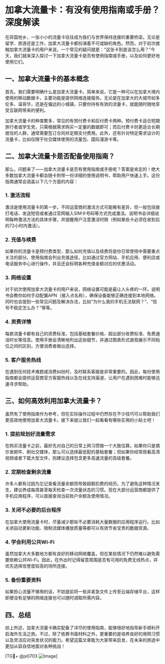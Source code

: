 # 加拿大流量卡：有没有使用指南或手册？深度解读

在异国他乡，一张小小的流量卡往往成为我们与世界保持连接的重要桥梁。无论是留学、旅游还是工作，加拿大流量卡都扮演着不可或缺的角色。然而，对于初次接触加拿大流量卡的用户来说，一个常见的疑问就是：“这张卡到底该怎么用？”今天，我们就来深入探讨一下加拿大流量卡是否有使用指南或手册，以及如何更好地使用它们。

## 一、加拿大流量卡的基本概念

首先，我们需要明确什么是加拿大流量卡。简单来说，它是一种可以在加拿大境内使用的移动数据卡，主要功能是提供网络连接服务。无论是在加拿大的大城市如多伦多、温哥华，还是在偏远的小城镇，只要你持有有效的流量卡，就能随时随地享受互联网带来的便利。

加拿大流量卡的种类繁多，常见的有预付费卡和后付费卡两种。预付费卡适合短期旅行者或学生党，只需根据需求购买一定量的数据即可；而后付费卡则更适合长期居住的人群，通常需要签订合同并定期支付费用。此外，还有针对特定需求设计的流量卡，比如仅限于社交媒体使用的流量包、国际漫游卡等。

## 二、加拿大流量卡是否配备使用指南？

那么，问题来了——加拿大流量卡是否有使用指南或手册呢？答案是肯定的！绝大多数加拿大流量卡都会随卡附带一份详细的使用说明书，帮助用户快速上手。这份指南通常会涵盖以下几个方面的内容：

### 1. **激活流程**
   激活是使用流量卡的第一步。不同运营商的激活方式可能略有差异，但一般包括拨打电话、发送短信或者通过官网输入SIM卡号码等方式完成激活。说明书会详细说明每种激活方法的具体步骤，并提醒用户注意激活时限（例如某些卡必须在收到后的72小时内激活）。

### 2. **充值与续费**
   如果你的流量卡是预付费类型，那么如何充值以及续费将是你日常使用中需要重点关注的部分。使用指南会列出充值途径，比如通过官方网站、手机应用、便利店或电话服务中心进行操作，并且还会标明各种充值金额对应的优惠活动。

### 3. **网络设置**
   对于初次使用加拿大流量卡的用户来说，网络设置可能是最让人头疼的一环。说明书会教你如何手动配置APN（接入点名称），确保设备能够正确连接到本地网络。同时也会提到一些常见问题及解决办法，比如“为什么我的手机无法联网？”、“信号不稳定怎么办？”等等。

### 4. **资费详情**
   每款流量卡都有自己的资费标准，包括基础套餐价格、超出部分收费标准、免费通话时长等信息。使用手册会清晰地列出这些细节，并通过图表形式直观展示不同档位之间的区别，方便消费者做出选择。

### 5. **客户服务热线**
   在遇到任何技术难题或消费纠纷时，及时联系客服是非常重要的。因此，每份使用指南都会提供运营商官方客服热线以及在线支持渠道，让用户在遇到困难时能够迅速寻求帮助。

## 三、如何高效利用加拿大流量卡？

虽然有了使用指南作为参考，但在实际操作过程中仍然存在不少技巧可以帮助我们更高效地使用加拿大流量卡。接下来就让我们一起看看有哪些实用的小贴士吧！

### 1. 提前规划好流量需求
   在购买流量卡之前，最好先对自己的日常上网习惯做一个大致估算。如果你只是偶尔发邮件、刷社交媒体，那么可以选择最低配的基础套餐；但如果你经常观看高清视频或者下载大型文件，则建议选择包含更多高速流量的高级套餐。

### 2. 定期检查剩余流量
   许多人都有过因为忘记查看流量余额而导致超额扣费的经历。为了避免这种情况发生，建议养成每周甚至每天检查一次流量状态的习惯。现在大部分运营商都提供了手机应用程序，可以直接查询当前账户余额及使用情况。

### 3. 关闭不必要的后台程序
   在加拿大使用流量卡时，尽量减少那些不必要消耗大量数据的应用程序运行。比如关闭自动更新功能、限制流媒体播放质量等都可以有效节省宝贵的数据资源。

### 4. 学会利用公共Wi-Fi
   虽然加拿大大多数地方都有良好的移动网络覆盖，但在某些情况下仍然难以避免需要依赖公共Wi-Fi。因此，在外出时记得留意周围是否有可用的免费无线热点，并优先选择信誉度较高的场所连接。

### 5. 备份重要资料
   如果担心流量不够用的话，不妨提前将一些非紧急文件上传至云端存储平台，这样即便没有足够的网络连接也可以随时调取所需内容。

## 四、总结

综上所述，加拿大流量卡确实配备了详尽的使用指南，能够很好地指导新手顺利开启海外生活之旅。不过，除了依靠书面材料之外，更重要的是培养良好的用网习惯以及灵活应对突发状况的能力。希望这篇文章能为大家带来启发，在未来的旅途中更加从容自信地面对各种挑战！

[TG💪+ @jx0703 ![Image](https://github.com/user-attachments/assets/dbca1d08-cadb-493c-b0ec-ad6f7a83f270)]